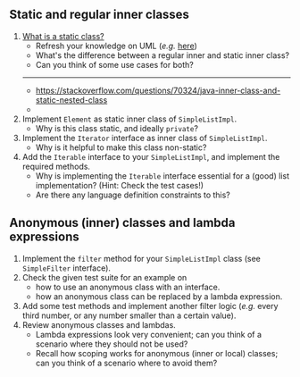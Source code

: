 ## Static and regular inner classes

1. [What is a static class?](http://lmgtfy.com/?q=java+static+inner+class)
	- Refresh your knowledge on UML (_e.g._ [here](http://plantuml.com/class-diagram))
	- What's the difference between a regular inner and static inner class?
	- Can you think of some use cases for both?
    -  -----
    - https://stackoverflow.com/questions/70324/java-inner-class-and-static-nested-class
    - 
2. Implement `Element` as static inner class of `SimpleListImpl`.
	- Why is this class static, and ideally `private`?
3. Implement the `Iterator` interface as inner class of `SimpleListImpl`.
	- Why is it helpful to make this class non-static?
4. Add the `Iterable` interface to your `SimpleListImpl`, and implement the required methods.
	- Why is implementing the `Iterable` interface essential for a (good) list implementation? (Hint: Check the test cases!)
	- Are there any language definition constraints to this?


## Anonymous (inner) classes and lambda expressions

1. Implement the `filter` method for your `SimpleListImpl` class (see `SimpleFilter` interface).
2. Check the given test suite for an example on 
	- how to use an anonymous class with an interface.
	- how an anonymous class can be replaced by a lambda expression.
3. Add some test methods and implement another filter logic (_e.g._ every third number, or any number smaller than a certain value).
5. Review anonymous classes and lambdas.
	- Lambda expressions look very convenient; can you think of a scenario where they should not be used?
	- Recall how scoping works for anonymous (inner or local) classes; can you think of a scenario where to avoid them?
